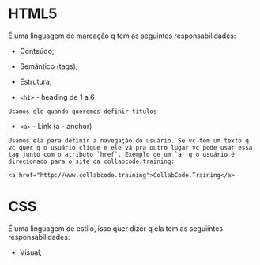 # HTML5

É uma linguagem de marcação q tem as seguintes responsabilidades:

- Conteúdo;
- Semântico (tags);
- Estrutura;

- `<h1>` - heading de 1 a 6

```
Usamos ele quando queremos definir títulos
```

- `<a>` - Link (a - anchor)

```
Usamos ela para definir a navegação do usuário. Se vc tem um texto q vc quer q o usuário clique e ele vá pra outro lugar vc pode usar essa tag junto com o atributo `href`. Exemplo de um `a` q o usuário é direcionado para o site da collabcode.training:

<a href="http://www.collabcode.training">CollabCode.Training</a>
```

# CSS

É uma linguagem de estilo, isso quer dizer q ela tem as seguiintes responsabilidades:

- Visual;
